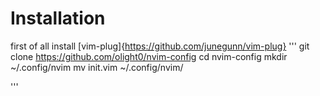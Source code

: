 # Installation
first of all install [vim-plug]{https://github.com/junegunn/vim-plug}
'''
git clone https://github.com/olight0/nvim-config
cd nvim-config
mkdir ~/.config/nvim
mv init.vim ~/.config/nvim/

'''

